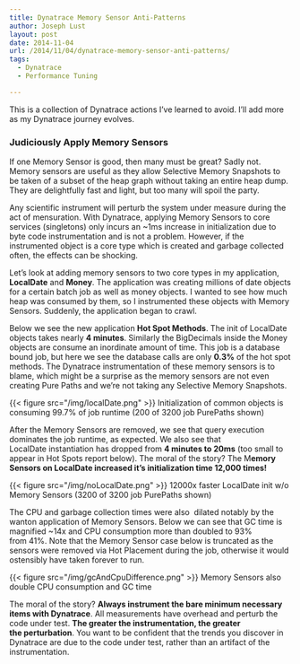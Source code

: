 ```yaml
---
title: Dynatrace Memory Sensor Anti-Patterns
author: Joseph Lust
layout: post
date: 2014-11-04
url: /2014/11/04/dynatrace-memory-sensor-anti-patterns/
tags:
  - Dynatrace
  - Performance Tuning

---
```

This is a collection of Dynatrace actions I&#8217;ve learned to avoid. I&#8217;ll add more as my Dynatrace journey evolves.

### Judiciously Apply Memory Sensors

If one Memory Sensor is good, then many must be great? Sadly not. Memory sensors are useful as they allow Selective Memory Snapshots to be taken of a subset of the heap graph without taking an entire heap dump. They are delightfully fast and light, but too many will spoil the party.

Any scientific instrument will perturb the system under measure during the act of mensuration. With Dynatrace, applying Memory Sensors to core services (singletons) only incurs an ~1ms increase in initialization due to byte code instrumentation and is not a problem. However, if the instrumented object is a core type which is created and garbage collected often, the effects can be shocking.

Let&#8217;s look at adding memory sensors to two core types in my application, **LocalDate** and **Money**. The application was creating millions of date objects for a certain batch job as well as money objects. I wanted to see how much heap was consumed by them, so I instrumented these objects with Memory Sensors. Suddenly, the application began to crawl.

Below we see the new application **Hot Spot Methods**. The init of LocalDate objects takes nearly **4 minutes**. Similarly the BigDecimals inside the Money objects are consume an inordinate amount of time. This job is a database bound job, but here we see the database calls are only **0.3%** of the hot spot methods. The Dynatrace instrumentation of these memory sensors is to blame, which might be a surprise as the memory sensors are not even creating Pure Paths and we&#8217;re not taking any Selective Memory Snapshots.

{{< figure src="/img/localDate.png" >}}
Initialization of common objects is consuming 99.7% of job runtime (200 of 3200 job PurePaths shown)

After the Memory Sensors are removed, we see that query execution dominates the job runtime, as expected. We also see that LocalDate instantiation has dropped from **4 minutes to 20ms** (too small to appear in Hot Spots report below). The moral of the story? The M**emory Sensors on LocalDate increased it&#8217;s initialization time 12,000 times!**

{{< figure src="/img/noLocalDate.png" >}}
12000x faster LocalDate init w/o Memory Sensors (3200 of 3200 job PurePaths shown)

The CPU and garbage collection times were also  dilated notably by the wanton application of Memory Sensors. Below we can see that GC time is magnified ~14x and CPU consumption more than doubled to 93% from 41%. Note that the Memory Sensor case below is truncated as the sensors were removed via Hot Placement during the job, otherwise it would ostensibly have taken forever to run.

{{< figure src="/img/gcAndCpuDifference.png" >}}
Memory Sensors also double CPU consumption and GC time

The moral of the story? **Always instrument the bare minimum necessary items with Dynatrace**. All measurements have overhead and perturb the code under test. **The greater the instrumentation, the greater the perturbation**. You want to be confident that the trends you discover in Dynatrace are due to the code under test, rather than an artifact of the instrumentation.
